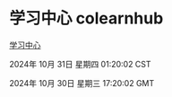 # 学习中心 colearnhub
[学习中心](http://219.139.197.74:56308/colearnhub/)

2024年 10月 31日 星期四 01:20:02 CST

2024年 10月 30日 星期三 17:20:02 GMT

